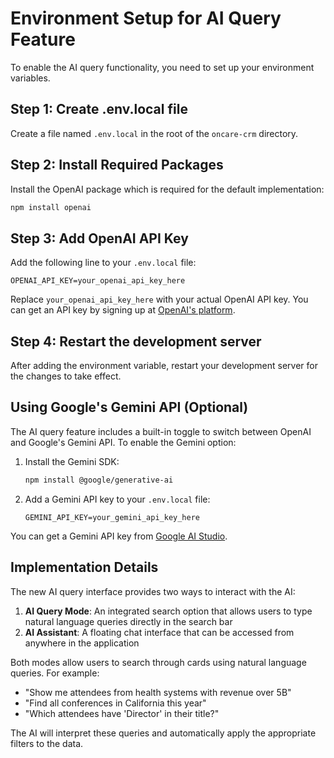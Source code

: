 # Environment Setup for AI Query Feature

To enable the AI query functionality, you need to set up your environment variables.

## Step 1: Create .env.local file

Create a file named `.env.local` in the root of the `oncare-crm` directory.

## Step 2: Install Required Packages

Install the OpenAI package which is required for the default implementation:

```bash
npm install openai
```

## Step 3: Add OpenAI API Key

Add the following line to your `.env.local` file:

```
OPENAI_API_KEY=your_openai_api_key_here
```

Replace `your_openai_api_key_here` with your actual OpenAI API key. You can get an API key by signing up at [OpenAI's platform](https://platform.openai.com).

## Step 4: Restart the development server

After adding the environment variable, restart your development server for the changes to take effect.

## Using Google's Gemini API (Optional)

The AI query feature includes a built-in toggle to switch between OpenAI and Google's Gemini API. To enable the Gemini option:

1. Install the Gemini SDK:

    ```bash
    npm install @google/generative-ai
    ```

2. Add a Gemini API key to your `.env.local` file:
    ```
    GEMINI_API_KEY=your_gemini_api_key_here
    ```

You can get a Gemini API key from [Google AI Studio](https://makersuite.google.com/app/apikey).

## Implementation Details

The new AI query interface provides two ways to interact with the AI:

1. **AI Query Mode**: An integrated search option that allows users to type natural language queries directly in the search bar
2. **AI Assistant**: A floating chat interface that can be accessed from anywhere in the application

Both modes allow users to search through cards using natural language queries. For example:

-   "Show me attendees from health systems with revenue over 5B"
-   "Find all conferences in California this year"
-   "Which attendees have 'Director' in their title?"

The AI will interpret these queries and automatically apply the appropriate filters to the data.
